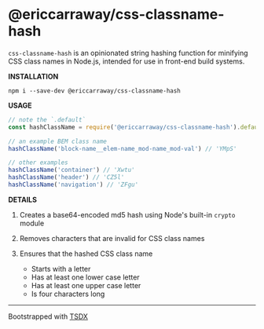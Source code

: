 # @ericcarraway/css-classname-hash

`css-classname-hash` is an opinionated string hashing function for minifying CSS class names in Node.js, intended for use in front-end build systems.

**INSTALLATION**

```
npm i --save-dev @ericcarraway/css-classname-hash
```

**USAGE**

```js
// note the `.default`
const hashClassName = require('@ericcarraway/css-classname-hash').default;

// an example BEM class name
hashClassName('block-name__elem-name_mod-name_mod-val') // 'YMpS'

// other examples
hashClassName('container') // 'Xwtu'
hashClassName('header') // 'CZ5l'
hashClassName('navigation') // 'ZFgu'
```

**DETAILS**

1. Creates a base64-encoded md5 hash using Node's built-in `crypto` module

2. Removes characters that are invalid for CSS class names

3. Ensures that the hashed CSS class name
    - Starts with a letter
    - Has at least one lower case letter
    - Has at least one upper case letter
    - Is four characters long

---

Bootstrapped with [TSDX](https://github.com/formium/tsdx)
